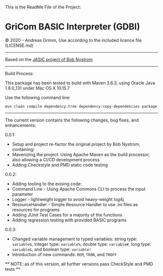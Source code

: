 This is the ReadMe File of the Project:

# GriCom BASIC Interpreter (GDBI)

&copy; 2020 - Andreas Grimm, Use according to the included licence file (LICENSE.md)

---

Based on the [JASIC project of Bob Nystrom](https://github.com/munificent/jasic)

---

Build Process:

This package has been tested to build with Maven 3.6.3, using Oracle Java 1.8.0_131 under Mac OS X 10.15.7

Use the following command line:

    mvn clean compile dependency:tree dependency:copy-dependencies package

--- 

The current version contains the following changes, bug fixes, and enhancements:

0.0.1:
* Setup and project re-factor the original project by Bob Nystrom, containing:
* Mavenizing the project: Using Apache Maven as the build processor, also allowing a CI/CD development process
* Adding Checkstyle and PMD static code testing

0.0.2:
* Adding tooling to the exising code:
* Command Line - Using Apache Commons CLI to process the input parameter
* Logger - lightweight logger to avoid heavy-weight log4j
* ResourceHandler - Simple Resource Handler to use .ini files as resources for programs
* Adding JUnit Test Cases for a majority of the functions
* Adding regression testing with provided BASIC programs

0.0.3:
* Changed variable management to typed variables: string type: `variable$`, integer type: `variable%`, double type: `variable#`, long type: `variable&`, and boolean type: `variable!`
* Introduction of new commands: `REM`, `TRON`, and `TROFF`

** NOTE: as of this version, all further versions pass CheckStyle and PMD tests **
